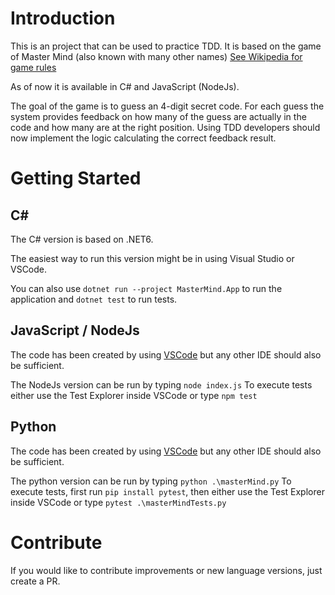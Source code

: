 # Introduction 
This is an project that can be used to practice TDD. 
It is based on the game of Master Mind (also known with many other names)
[See Wikipedia for game rules](https://en.wikipedia.org/wiki/Mastermind_(board_game))

As of now it is available in C# and JavaScript (NodeJs).

The goal of the game is to guess an 4-digit secret code. For each guess the system provides feedback on how many of the guess are actually in the code and how many are at the right position. Using TDD developers should now implement the logic calculating the correct feedback result.

# Getting Started

## C#
The C# version is based on .NET6. 

The easiest way to run this version might be in using Visual Studio or VSCode.

You can also use ```dotnet run --project MasterMind.App``` to run the application and 
```dotnet test``` to run  tests.

## JavaScript / NodeJs
The code has been created by using [VSCode](code.visualstudio.com) but any other IDE should also be sufficient.

The NodeJs version can be run by typing ```node index.js```
To execute tests either use the Test Explorer inside VSCode or type ```npm test```

## Python
The code has been created by using [VSCode](code.visualstudio.com) but any other IDE should also be sufficient.

The python version can be run by typing ```python .\masterMind.py```
To execute tests, first run ```pip install pytest```, then either use the Test Explorer inside VSCode or type ```pytest .\masterMindTests.py```


# Contribute
If you would like to contribute improvements or new language versions, just create a PR.
